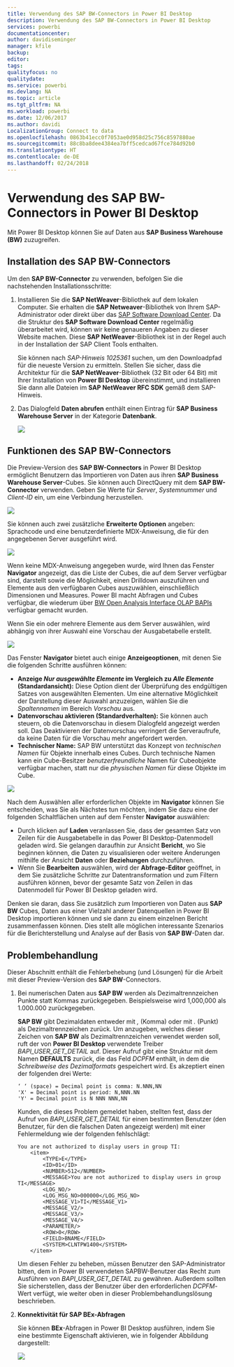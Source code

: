 ```yaml
---
title: Verwendung des SAP BW-Connectors in Power BI Desktop
description: Verwendung des SAP BW-Connectors in Power BI Desktop
services: powerbi
documentationcenter: 
author: davidiseminger
manager: kfile
backup: 
editor: 
tags: 
qualityfocus: no
qualitydate: 
ms.service: powerbi
ms.devlang: NA
ms.topic: article
ms.tgt_pltfrm: NA
ms.workload: powerbi
ms.date: 12/06/2017
ms.author: davidi
LocalizationGroup: Connect to data
ms.openlocfilehash: 0863b41ecc0f7053ae0d958d25c756c8597880ae
ms.sourcegitcommit: 88c8ba8dee4384ea7bff5cedcad67fce784d92b0
ms.translationtype: HT
ms.contentlocale: de-DE
ms.lasthandoff: 02/24/2018
---
```

# <a name="use-the-sap-bw-connector-in-power-bi-desktop"></a>Verwendung des SAP BW-Connectors in Power BI Desktop
Mit Power BI Desktop können Sie auf Daten aus **SAP Business Warehouse (BW)** zuzugreifen.

## <a name="installation-of-sap-bw-connector"></a>Installation des SAP BW-Connectors
Um den **SAP BW-Connector** zu verwenden, befolgen Sie die nachstehenden Installationsschritte:

1. Installieren Sie die **SAP NetWeaver**-Bibliothek auf dem lokalen Computer. Sie erhalten die **SAP Netweaver**-Bibliothek von Ihrem SAP-Administrator oder direkt über das [SAP Software Download Center](https://support.sap.com/swdc). Da die Struktur des **SAP Software Download Center** regelmäßig überarbeitet wird, können wir keine genaueren Angaben zu dieser Website machen. Diese **SAP NetWeaver**-Bibliothek ist in der Regel auch in der Installation der SAP Client Tools enthalten.
   
   Sie können nach *SAP-Hinweis 1025361* suchen, um den Downloadpfad für die neueste Version zu ermitteln. Stellen Sie sicher, dass die Architektur für die **SAP NetWeaver**-Bibliothek (32 Bit oder 64 Bit) mit Ihrer Installation von **Power BI Desktop** übereinstimmt, und installieren Sie dann alle Dateien im **SAP NetWeaver RFC SDK** gemäß dem SAP-Hinweis.
2. Das Dialogfeld **Daten abrufen** enthält einen Eintrag für **SAP Business Warehouse Server** in der Kategorie **Datenbank**.
   
   ![](media/desktop-sap-bw-connector/sap_bw_2a.png)

## <a name="sap-bw-connector-features"></a>Funktionen des SAP BW-Connectors
Die Preview-Version des **SAP BW-Connectors** in Power BI Desktop ermöglicht Benutzern das Importieren von Daten aus ihren **SAP Business Warehouse Server**-Cubes. Sie können auch DirectQuery mit dem **SAP BW-Connector** verwenden. Geben Sie Werte für *Server*, *Systemnummer* und *Client-ID* ein, um eine Verbindung herzustellen.

![](media/desktop-sap-bw-connector/sap_bw_3a.png)

Sie können auch zwei zusätzliche **Erweiterte Optionen** angeben: Sprachcode und eine benutzerdefinierte MDX-Anweisung, die für den angegebenen Server ausgeführt wird.

![](media/desktop-sap-bw-connector/sap_bw_4a.png)

Wenn keine MDX-Anweisung angegeben wurde, wird Ihnen das Fenster **Navigator** angezeigt, das die Liste der Cubes, die auf dem Server verfügbar sind, darstellt sowie die Möglichkeit, einen Drilldown auszuführen und Elemente aus den verfügbaren Cubes auszuwählen, einschließlich Dimensionen und Measures. Power BI macht Abfragen und Cubes verfügbar, die wiederum über [BW Open Analysis Interface OLAP BAPIs](https://help.sap.com/saphelp_nw70/helpdata/en/d9/ed8c3c59021315e10000000a114084/content.htm) verfügbar gemacht wurden.

Wenn Sie ein oder mehrere Elemente aus dem Server auswählen, wird abhängig von ihrer Auswahl eine Vorschau der Ausgabetabelle erstellt.

![](media/desktop-sap-bw-connector/sap_bw_5.png)

Das Fenster **Navigator** bietet auch einige **Anzeigeoptionen**, mit denen Sie die folgenden Schritte ausführen können:

* **Anzeige *Nur ausgewählte Elemente* im Vergleich zu *Alle Elemente* (Standardansicht):** Diese Option dient der Überprüfung des endgültigen Satzes von ausgewählten Elementen. Um eine alternative Möglichkeit der Darstellung dieser Auswahl anzuzeigen, wählen Sie die *Spaltennamen* im Bereich *Vorschau* aus.
* **Datenvorschau aktivieren (Standardverhalten):** Sie können auch steuern, ob die Datenvorschau in diesem Dialogfeld angezeigt werden soll. Das Deaktivieren der Datenvorschau verringert die Serveraufrufe, da keine Daten für die Vorschau mehr angefordert werden.
* **Technischer Name:** SAP BW unterstützt das Konzept von *technischen Namen* für Objekte innerhalb eines Cubes. Durch technische Namen kann ein Cube-Besitzer *benutzerfreundliche* Namen für Cubeobjekte verfügbar machen, statt nur die *physischen Namen* für diese Objekte im Cube.

![](media/desktop-sap-bw-connector/sap_bw_6.png)

Nach dem Auswählen aller erforderlichen Objekte im **Navigator** können Sie entscheiden, was Sie als Nächstes tun möchten, indem Sie dazu eine der folgenden Schaltflächen unten auf dem Fenster **Navigator** auswählen:

* Durch klicken auf **Laden** veranlassen Sie, dass der gesamten Satz von Zeilen für die Ausgabetabelle in das Power BI Desktop-Datenmodell geladen wird. Sie gelangen daraufhin zur Ansicht **Bericht**, wo Sie beginnen können, die Daten zu visualisieren oder weitere Änderungen mithilfe der Ansicht **Daten** oder **Beziehungen** durchzuführen.
* Wenn Sie **Bearbeiten** auswählen, wird der **Abfrage-Editor** geöffnet, in dem Sie zusätzliche Schritte zur Datentransformation und zum Filtern ausführen können, bevor der gesamte Satz von Zeilen in das Datenmodell für Power BI Desktop geladen wird.

Denken sie daran, dass Sie zusätzlich zum Importieren von Daten aus **SAP BW** Cubes, Daten aus einer Vielzahl anderer Datenquellen in Power BI Desktop importieren können und sie dann zu einem einzelnen Bericht zusammenfassen können. Dies stellt alle möglichen interessante Szenarios für die Berichterstellung und Analyse auf der Basis von **SAP BW**-Daten dar.

## <a name="troubleshooting"></a>Problembehandlung
Dieser Abschnitt enthält die Fehlerbehebung (und Lösungen) für die Arbeit mit dieser Preview-Version des **SAP BW**-Connectors.

1. Bei numerischen Daten aus **SAP BW** werden als Dezimaltrennzeichen Punkte statt Kommas zurückgegeben. Beispielsweise wird 1,000,000 als 1.000.000 zurückgegeben.
   
   **SAP BW** gibt Dezimaldaten entweder mit *,* (Komma) oder mit *.* (Punkt) als Dezimaltrennzeichen zurück. Um anzugeben, welches dieser Zeichen von **SAP BW** als Dezimaltrennzeichen verwendet werden soll, ruft der von **Power BI Desktop** verwendete Treiber *BAPI_USER_GET_DETAIL* auf. Dieser Aufruf gibt eine Struktur mit dem Namen **DEFAULTS** zurück, die das Feld *DCPFM* enthält, in dem die *Schreibweise des Dezimalformats* gespeichert wird. Es akzeptiert einen der folgenden drei Werte:
   
       ‘ ‘ (space) = Decimal point is comma: N.NNN,NN
       'X' = Decimal point is period: N,NNN.NN
       'Y' = Decimal point is N NNN NNN,NN
   
   Kunden, die dieses Problem gemeldet haben, stellten fest, dass der Aufruf von *BAPI_USER_GET_DETAIL* für einen bestimmten Benutzer (den Benutzer, für den die falschen Daten angezeigt werden) mit einer Fehlermeldung wie der folgenden fehlschlägt:
   
       You are not authorized to display users in group TI:
           <item>
               <TYPE>E</TYPE>
               <ID>01</ID>
               <NUMBER>512</NUMBER>
               <MESSAGE>You are not authorized to display users in group TI</MESSAGE>
               <LOG_NO/>
               <LOG_MSG_NO>000000</LOG_MSG_NO>
               <MESSAGE_V1>TI</MESSAGE_V1>
               <MESSAGE_V2/>
               <MESSAGE_V3/>
               <MESSAGE_V4/>
               <PARAMETER/>
               <ROW>0</ROW>
               <FIELD>BNAME</FIELD>
               <SYSTEM>CLNTPW1400</SYSTEM>
           </item>
   
   Um diesen Fehler zu beheben, müssen Benutzer den SAP-Administrator bitten, dem in Power BI verwendeten SAPBW-Benutzer das Recht zum Ausführen von *BAPI_USER_GET_DETAIL* zu gewähren. Außerdem sollten Sie sicherstellen, dass der Benutzer über den erforderlichen *DCPFM*-Wert verfügt, wie weiter oben in dieser Problembehandlungslösung beschrieben.
2. **Konnektivität für SAP BEx-Abfragen**
   
   Sie können **BEx**-Abfragen in Power BI Desktop ausführen, indem Sie eine bestimmte Eigenschaft aktivieren, wie in folgender Abbildung dargestellt:
   
   ![](media/desktop-sap-bw-connector/sap_bw_8.png)

